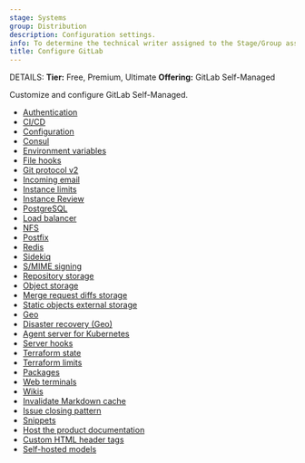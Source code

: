 ```yaml
---
stage: Systems
group: Distribution
description: Configuration settings.
info: To determine the technical writer assigned to the Stage/Group associated with this page, see https://handbook.gitlab.com/handbook/product/ux/technical-writing/#assignments
title: Configure GitLab
---
```


DETAILS:
**Tier:** Free, Premium, Ultimate
**Offering:** GitLab Self-Managed

Customize and configure GitLab Self-Managed.

- [Authentication](auth/_index.md)
- [CI/CD](cicd/_index.md)
- [Configuration](admin_area.md)
- [Consul](consul.md)
- [Environment variables](environment_variables.md)
- [File hooks](file_hooks.md)
- [Git protocol v2](git_protocol.md)
- [Incoming email](incoming_email.md)
- [Instance limits](instance_limits.md)
- [Instance Review](instance_review.md)
- [PostgreSQL](postgresql/_index.md)
- [Load balancer](load_balancer.md)
- [NFS](nfs.md)
- [Postfix](reply_by_email_postfix_setup.md)
- [Redis](redis/_index.md)
- [Sidekiq](sidekiq/_index.md)
- [S/MIME signing](smime_signing_email.md)
- [Repository storage](repository_storage_paths.md)
- [Object storage](object_storage.md)
- [Merge request diffs storage](merge_request_diffs.md)
- [Static objects external storage](static_objects_external_storage.md)
- [Geo](geo/_index.md)
- [Disaster recovery (Geo)](geo/disaster_recovery/_index.md)
- [Agent server for Kubernetes](clusters/kas.md)
- [Server hooks](server_hooks.md)
- [Terraform state](terraform_state.md)
- [Terraform limits](settings/terraform_limits.md)
- [Packages](packages/_index.md)
- [Web terminals](integration/terminal.md)
- [Wikis](wikis/_index.md)
- [Invalidate Markdown cache](invalidate_markdown_cache.md)
- [Issue closing pattern](issue_closing_pattern.md)
- [Snippets](snippets/_index.md)
- [Host the product documentation](docs_self_host.md)
- [Custom HTML header tags](custom_html_header_tags.md)
- [Self-hosted models](gitlab_duo_self_hosted/_index.md)
